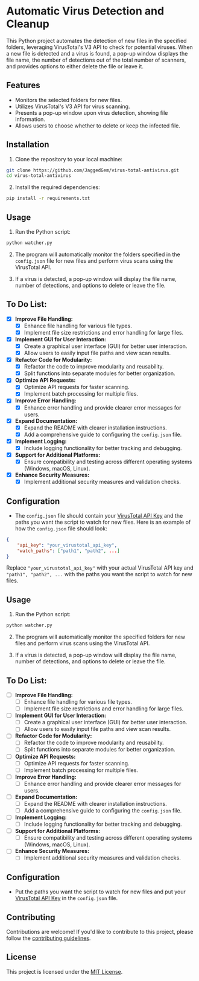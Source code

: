 # Automatic Virus Detection and Cleanup

This Python project automates the detection of new files in the specified folders, leveraging VirusTotal's V3 API to check for potential viruses. When a new file is detected and a virus is found, a pop-up window displays the file name, the number of detections out of the total number of scanners, and provides options to either delete the file or leave it.

## Features

- Monitors the selected folders for new files.
- Utilizes VirusTotal's V3 API for virus scanning.
- Presents a pop-up window upon virus detection, showing file information.
- Allows users to choose whether to delete or keep the infected file.

## Installation

1. Clone the repository to your local machine:

```bash
git clone https://github.com/JaggedGem/virus-total-antivirus.git
cd virus-total-antivirus
```

2. Install the required dependencies:

```bash
pip install -r requirements.txt
```

## Usage

1. Run the Python script:

```bash
python watcher.py
```

2. The program will automatically monitor the folders specified in the `config.json` file for new files and perform virus scans using the VirusTotal API.

3. If a virus is detected, a pop-up window will display the file name, number of detections, and options to delete or leave the file.

## To Do List:

- [x] **Improve File Handling:**
   - [x] Enhance file handling for various file types.
   - [x] Implement file size restrictions and error handling for large files.

- [x] **Implement GUI for User Interaction:**
   - [x] Create a graphical user interface (GUI) for better user interaction.
   - [x] Allow users to easily input file paths and view scan results.

- [x] **Refactor Code for Modularity:**
   - [x] Refactor the code to improve modularity and reusability.
   - [x] Split functions into separate modules for better organization.

- [x] **Optimize API Requests:**
   - [x] Optimize API requests for faster scanning.
   - [x] Implement batch processing for multiple files.

- [x] **Improve Error Handling:**
   - [x] Enhance error handling and provide clearer error messages for users.

- [x] **Expand Documentation:**
   - [x] Expand the README with clearer installation instructions.
   - [x] Add a comprehensive guide to configuring the `config.json` file.

- [x] **Implement Logging:**
   - [x] Include logging functionality for better tracking and debugging.

- [x] **Support for Additional Platforms:**
   - [x] Ensure compatibility and testing across different operating systems (Windows, macOS, Linux).

- [x] **Enhance Security Measures:**
   - [x] Implement additional security measures and validation checks.

## Configuration

- The `config.json` file should contain your [VirusTotal API Key](https://www.virustotal.com/gui/my-apikey) and the paths you want the script to watch for new files. Here is an example of how the `config.json` file should look:

```json
{
    "api_key": "your_virustotal_api_key",
    "watch_paths": ["path1", "path2", ...]
}
```

Replace `"your_virustotal_api_key"` with your actual VirusTotal API key and `"path1", "path2", ...` with the paths you want the script to watch for new files.

## Usage

1. Run the Python script:

```bash
python watcher.py
```

2. The program will automatically monitor the specified folders for new files and perform virus scans using the VirusTotal API.

3. If a virus is detected, a pop-up window will display the file name, number of detections, and options to delete or leave the file.

## To Do List:

- [ ] **Improve File Handling:**
   - [ ] Enhance file handling for various file types.
   - [ ] Implement file size restrictions and error handling for large files.

- [ ] **Implement GUI for User Interaction:**
   - [ ] Create a graphical user interface (GUI) for better user interaction.
   - [ ] Allow users to easily input file paths and view scan results.

- [ ] **Refactor Code for Modularity:**
   - [ ] Refactor the code to improve modularity and reusability.
   - [ ] Split functions into separate modules for better organization.

- [ ] **Optimize API Requests:**
   - [ ] Optimize API requests for faster scanning.
   - [ ] Implement batch processing for multiple files.

- [ ] **Improve Error Handling:**
   - [ ] Enhance error handling and provide clearer error messages for users.

- [ ] **Expand Documentation:**
   - [ ] Expand the README with clearer installation instructions.
   - [ ] Add a comprehensive guide to configuring the `config.json` file.

- [ ] **Implement Logging:**
   - [ ] Include logging functionality for better tracking and debugging.

- [ ] **Support for Additional Platforms:**
   - [ ] Ensure compatibility and testing across different operating systems (Windows, macOS, Linux).

- [ ] **Enhance Security Measures:**
   - [ ] Implement additional security measures and validation checks.

## Configuration

- Put the paths you want the script to watch for new files and put your [VirusTotal API Key](https://www.virustotal.com/gui/my-apikey) in the `config.json` file.

## Contributing

Contributions are welcome! If you'd like to contribute to this project, please follow the [contributing guidelines](CONTRIBUTING.md).

## License

This project is licensed under the [MIT License](LICENSE).
